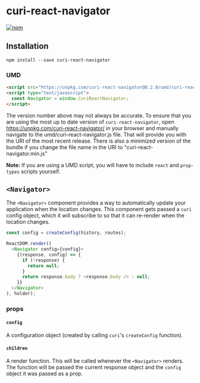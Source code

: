 # curi-react-navigator

[![npm][badge]][npm-link]

[badge]: https://img.shields.io/npm/v/curi-react-navigator.svg
[npm-link]: https://npmjs.com/package/curi-react-navigator

## Installation

```
npm install --save curi-react-navigator
```

### UMD

```html
<script src="https://unpkg.com/curi-react-navigator@0.2.0/umd/curi-react-navigator.js"></script>
<script type="text/javascript">
  const Navigator = window.CuriReactNavigator;
</script>
```

The version number above may not always be accurate. To ensure that you are using the most
up to date version of `curi-react-navigator`, open https://unpkg.com/curi-react-navigator/ in your
browser and manually navigate to the umd/curi-react-navigator.js file. That will provide you
with the URI of the most recent release. There is also a minimized version of the bundle
if you change the file name in the URI to "curi-react-navigator.min.js"

**Note:** If you are using a UMD script, you will have to include `react` and `prop-types` scripts yourself.

## `<Navigator>`

The `<Navigator>` component provides a way to automatically update your application when the location changes. This component gets passed a `curi` config object, which it will subscribe to so that it can re-render when the location changes.

```js
const config = createConfig(history, routes);

ReactDOM.render((
  <Navigator config={config}>
    {(response, config) => {
      if (!response) {
        return null;
      }
      return response.body ? <response.body /> : null;
    }}
  </Navigator>
), holder);
```

### props

#### `config`

A configuration object (created by calling `curi`'s `createConfig` function).

#### `children`

A render function. This will be called whenever the `<Navigator>` renders. The function will be passed the current response object and the `config` object it was passed as a prop.
